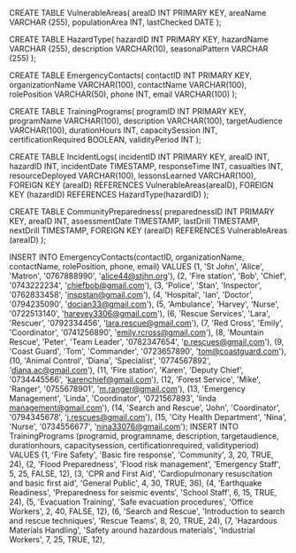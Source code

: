 CREATE TABLE VulnerableAreas(
areaID INT PRIMARY KEY,
areaName VARCHAR (255),
populationArea INT,
lastChecked DATE );

CREATE TABLE HazardType(
hazardID INT PRIMARY KEY,
hazardName VARCHAR (255),
description VARCHAR(10),
seasonalPattern VARCHAR (255)
);

CREATE TABLE EmergencyContacts(
contactID INT PRIMARY KEY,
organizationName VARCHAR(100),
contactName VARCHAR(100),
rolePosition VARCHAR(50),
phone INT,
email VARCHAR(100)
);

CREATE TABLE TrainingPrograms(
programID INT PRIMARY KEY,
programName VARCHAR(100),
description VARCHAR(100),
targetAudience VARCHAR(100),
durationHours INT,
capacitySession INT,
certificationRequired BOOLEAN,
validityPeriod INT
);

CREATE TABLE IncidentLogs(
    incidentID INT PRIMARY KEY,
    areaID INT,
    hazardID INT,
    incidentDate TIMESTAMP,
    responseTime INT,
    casualties INT,
    resourceDeployed VARCHAR(100),
    lessonsLearned VARCHAR(100),
    FOREIGN KEY (areaID) REFERENCES VulnerableAreas(areaID),
    FOREIGN KEY (hazardID) REFERENCES HazardType(hazardID)
);

CREATE TABLE CommunityPreparedness(
preparednessID INT PRIMARY KEY,
areaID INT,
assessmentDate TIMESTAMP,
lastDrill TIMESTAMP,
nextDrill TIMESTAMP,
FOREIGN KEY (areaID) REFERENCES VulnerableAreas (areaID)
);

INSERT INTO EmergencyContacts(contactID, organizationName, contactName, rolePosition, phone, email)
VALUES
(1, 'St John', 'Alice', 'Matron', '0767888990', 'alice44@stjhn.org'),
(2, 'Fire station', 'Bob', 'Chief', '0743222234', 'chiefbob@gmail.com'),
(3, 'Police', 'Stan', 'Inspector', '0762833458', 'inspstan@gmail.com'),
(4, 'Hospital', 'Ian', 'Doctor', '0794235090', 'docian33@gmail.com'),
(5, 'Ambulance', 'Harvey', 'Nurse', '0722513140', 'harevey3306@gmail.com'),
(6, 'Rescue Services', 'Lara', 'Rescuer', '0792334456', 'lara.rescue@gmail.com'),
(7, 'Red Cross', 'Emily', 'Coordinator', '0741256890', 'emily.rcross@gmail.com'),
(8, 'Mountain Rescue', 'Peter', 'Team Leader', '0782347654', 'p.rescues@gmail.com'),
(9, 'Coast Guard', 'Tom', 'Commander', '0723657890', 'tom@coastguard.com'),
(10, 'Animal Control', 'Diana', 'Specialist', '0774567892', 'diana.ac@gmail.com'),
(11, 'Fire station', 'Karen', 'Deputy Chief', '0734445566', 'karenchief@gmail.com'),
(12, 'Forest Service', 'Mike', 'Ranger', '0755678901', 'm.ranger@gmail.com'),
(13, 'Emergency Management', 'Linda', 'Coordinator', '0721567893', 'linda management@gmail.com'),
(14, 'Search and Rescue', 'John', 'Coordinator', '0794345678', 'j.rescues@gmail.com'),
(15, 'City Health Department', 'Nina', 'Nurse', '0734556677', 'nina33076@gmail.com');
INSERT INTO TrainingPrograms (programid, programname, description, targetaudience, durationhours, capacitysession, certificationrequired, validityperiod)
VALUES 
    (1, 'Fire Safety', 'Basic fire response', 'Community', 3, 20, TRUE, 24),
    (2, 'Flood Preparedness', 'Flood risk management', 'Emergency Staff', 5, 25, FALSE, 12),
    (3, 'CPR and First Aid', 'Cardiopulmonary resuscitation and basic first aid', 'General Public', 4, 30, TRUE, 36),
    (4, 'Earthquake Readiness', 'Preparedness for seismic events', 'School Staff', 6, 15, TRUE, 24),
    (5, 'Evacuation Training', 'Safe evacuation procedures', 'Office Workers', 2, 40, FALSE, 12),
    (6, 'Search and Rescue', 'Introduction to search and rescue techniques', 'Rescue Teams', 8, 20, TRUE, 24),
    (7, 'Hazardous Materials Handling', 'Safety around hazardous materials', 'Industrial Workers', 7, 25, TRUE, 12),
